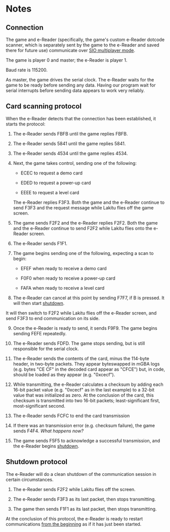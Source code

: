 # Notes

## Connection

The game and e-Reader (specifically, the game's custom e-Reader dotcode scanner, which is separately sent by the game to the e-Reader and saved there for future use) communicate over [SIO multiplayer mode](https://problemkaputt.de/gbatek.htm#siomultiplayermode).

The game is player 0 and master; the e-Reader is player 1.

Baud rate is 115200.

As master, the game drives the serial clock. The e-Reader waits for the game to be ready before sending any data. Having our program wait for serial interrupts before sending data appears to work very reliably.

## Card scanning protocol

When the e-Reader detects that the connection has been established, it starts the protocol:

1.  The e-Reader sends FBFB until the game replies FBFB.

2.  The e-Reader sends 5841 until the game replies 5841.

3.  The e-Reader sends 4534 until the game replies 4534.

4.  Next, the game takes control, sending one of the following:

    -   ECEC to request a demo card

    -   EDED to request a power-up card

    -   EEEE to request a level card

    The e-Reader replies F3F3. Both the game and the e-Reader continue to send F3F3 and the request message while Lakitu flies off the game screen.

5.  The game sends F2F2 and the e-Reader replies F2F2.  Both the game and the e-Reader continue to send F2F2 while Lakitu flies onto the e-Reader screen. 

6.  The e-Reader sends F1F1.

7.  The game begins sending one of the following, expecting a scan to begin:

    -   EFEF when ready to receive a demo card

    -   F0F0 when ready to receive a power-up card

    -   FAFA when ready to receive a level card

8.  The e-Reader can cancel at this point by sending F7F7, if B is pressed.  It will then start [shutdown](#shutdown-protocol).

It will then switch to F2F2 while Lakitu flies off the e-Reader screen, and send F3F3 to end communication on its side.

9.  Once the e-Reader is ready to send, it sends F9F9.  The game begins sending FEFE repeatedly.

10. The e-Reader sends FDFD.  The game stops sending, but is still responsible for the serial clock.

11. The e-Reader sends the contents of the card, minus the 114-byte header, in two-byte packets.  They appear byteswapped in mGBA logs (e.g. bytes "CE CF" in the decoded card appear as "CFCE") but, in code, should be loaded as they appear (e.g. "0xcecf").

12. While transmitting, the e-Reader calculates a checksum by adding each 16-bit packet value (e.g. "0xcecf" as in the last example) to a 32-bit value that was initialized as zero. At the conclusion of the card, this checksum is transmitted into two 16-bit packets; least-significant first, most-significant second.

13. The e-Reader sends FCFC to end the card transmission 

14. If there was an transmission error (e.g. checksum failure), the game sends F4F4. _What happens now?_

15. The game sends F5F5 to acknowledge a successful transmission, and the e-Reader begins [shutdown](#shutdown-protocol).

## Shutdown protocol

The e-Reader will do a clean shutdown of the communication session in certain circumstances.

1.  The e-Reader sends F2F2 while Lakitu flies off the screen.

2.  The e-Reader sends F3F3 as its last packet, then stops transmitting.

3.  The game then sends F1F1 as its last packet, then stops transmitting.

At the conclusion of this protocol, the e-Reader is ready to restart communications [from the beginning](#card-scanning-protocol) as if it has just been started.
